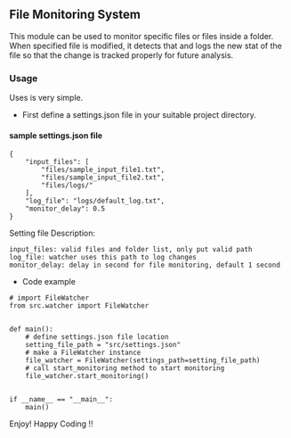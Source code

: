 ## File Monitoring System ##

This module can be used to monitor specific files or files inside a folder. When specified file is modified, it detects that and logs the new stat of the file so that the change is tracked properly for future analysis. 

### Usage ###

Uses is very simple.

* First define a settings.json file in your suitable project directory. 

#### sample settings.json file ####
```
{
    "input_files": [
        "files/sample_input_file1.txt",
        "files/sample_input_file2.txt",
        "files/logs/"
    ],
    "log_file": "logs/default_log.txt",
    "monitor_delay": 0.5
}

```
Setting file Description:
    
    input_files: valid files and folder list, only put valid path
    log_file: watcher uses this path to log changes
    monitor_delay: delay in second for file monitoring, default 1 second

* Code example

```
# import FileWatcher
from src.watcher import FileWatcher


def main():
    # define settings.json file location
    setting_file_path = "src/settings.json"
    # make a FileWatcher instance
    file_watcher = FileWatcher(settings_path=setting_file_path)
    # call start_monitoring method to start monitoring
    file_watcher.start_monitoring()


if __name__ == "__main__":
    main()
```

Enjoy! Happy Coding !!